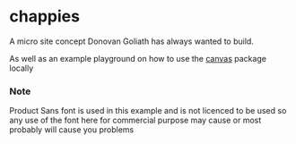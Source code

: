 # chappies
A micro site concept  Donovan Goliath has always wanted to build. 

As well as an example playground on how to use the [canvas](https://github.com/za-tech-core/canvas) package locally


### Note 

Product Sans font is used in this example and is not licenced to be used 
so any use of the font here for commercial purpose may cause or most probably will cause you problems

